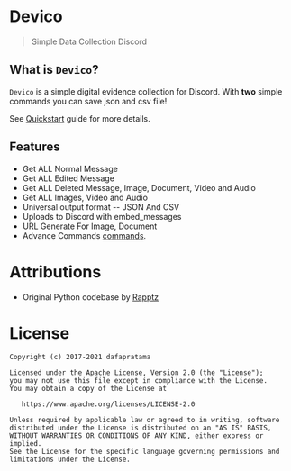 # Devico
> Simple Data Collection Discord

## What is `Devico`?

`Devico` is a simple digital evidence collection for Discord. With **two** simple commands you can save json and csv file!

See [Quickstart](quickstart.md) guide for more details.

## Features

* Get ALL Normal Message
* Get ALL Edited Message
* Get ALL Deleted Message, Image, Document, Video and Audio
* Get ALL Images, Video and Audio
* Universal output format -- JSON And CSV
* Uploads to Discord with embed_messages
* URL Generate For Image, Document
* Advance Commands [commands](commands.md).


# Attributions <!-- {docsify-ignore} -->

- Original Python codebase by [Rapptz](https://github.com/Rapptz/discord.py)

# License

```
Copyright (c) 2017-2021 dafapratama

Licensed under the Apache License, Version 2.0 (the "License");
you may not use this file except in compliance with the License.
You may obtain a copy of the License at

   https://www.apache.org/licenses/LICENSE-2.0

Unless required by applicable law or agreed to in writing, software
distributed under the License is distributed on an "AS IS" BASIS,
WITHOUT WARRANTIES OR CONDITIONS OF ANY KIND, either express or implied.
See the License for the specific language governing permissions and
limitations under the License.
```
